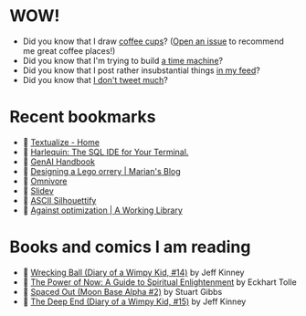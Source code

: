 # WOW!

- Did you know that I draw [coffee cups](https://papercups.mamuso.net/)? ([Open an issue](https://github.com/mamuso/papercups/issues) to recommend me great coffee places!)
- Did you know that I'm trying to build [a time machine](https://github.com/mamuso/fluxcapacitor)?
- Did you know that I post rather insubstantial things [in my feed](https://feed.mamuso.net/)?
- Did you know that [I don't tweet much](https://twitter.com/mamuso)?

# Recent bookmarks

- 👀 [Textualize - Home](https://www.textualize.io/)
- 👀 [Harlequin: The SQL IDE for Your Terminal.](https://harlequin.sh/)
- 👀 [GenAI Handbook](https://genai-handbook.github.io/)
- 👀 [Designing a Lego orrery | Marian's Blog](https://marian42.de/article/orrery/)
- 👀 [Omnivore](https://omnivore.app/)
- 👀 [Slidev](https://sli.dev/)
- 👀 [ASCII Silhouettify](https://meatfighter.com/ascii-silhouettify/)
- 👀 [Against optimization | A Working Library](https://aworkinglibrary.com/writing/against-optimization)


# Books and comics I am reading

- 📘 [Wrecking Ball (Diary of a Wimpy Kid, #14)](https://www.goodreads.com/book/show/44091234) by Jeff Kinney
- 📘 [The Power of Now: A Guide to Spiritual Enlightenment](https://www.goodreads.com/book/show/6512869) by Eckhart Tolle
- 📘 [Spaced Out (Moon Base Alpha #2)](https://www.goodreads.com/book/show/26022750) by Stuart Gibbs
- 📘 [The Deep End (Diary of a Wimpy Kid, #15)](https://www.goodreads.com/book/show/51468119) by Jeff Kinney

